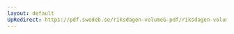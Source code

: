 ```yaml
---
layout: default
UpRedirect: https://pdf.swedeb.se/riksdagen-volumeG-pdf/riksdagen-volumeG-pdf/data/1971/reg_1971__reg_01/reg_1971__reg_01_0026.pdf
---
```

